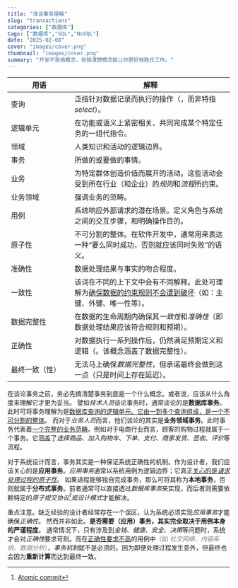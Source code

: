 ```yaml
---
title: "浅谈事务理解"
slug: "transactions"
categories: ["数据库"]
tags: ["数据库","SQL","NoSQL"]
date: "2025-02-08"
cover: "images/cover.png"
thumbnail: "images/cover.png"
summary: "开发不是搞概念，但搞清楚概念能让你更好地胜任工作。"
---
```


| 用语 <div style="width:8em"> | 解释 |
| ----------- | ----------- |
| 查询 | 泛指针对数据记录而执行的操作（，而非特指*select*）。|
| 逻辑单元 | 在功能或语义上紧密相关、共同完成某个特定任务的一组代指令。|
| 领域 | 人类知识和活动的逻辑边界。|
| 事务 | 所做的或要做的事情。|
| 业务 | 为特定群体创造价值而展开的活动。这些活动会受到所在行业（和企业）的*规则*和*流程*所约束。|
| 业务领域 | 强调业务的范畴。|
| 用例 | 系统响应外部请求的潜在场景。定义角色与系统之间的交互步骤，和明确操作目的。|
| 原子性 | 不可分割的整体。在软件开发中，通常用来表达一种“要么同时成功，否则就应该同时失败”的语义。 |
| 准确性 | 数据处理结果与事实的吻合程度。|
| 一致性 | 该词在不同的上下文中会有不同解释。此处可理解为<u>确保数据的约束规则不会遭到破坏</u>（如：主键、外键、唯一性等）。 |
| 数据完整性 | 在数据的生命周期内确保其*一致性*和*准确性*（即数据处理结果应该符合规则和预期）。|
| 正确性 | 对数据执行一系列操作后，仍然满足预期定义和逻辑（。该概念涵盖了数据完整性）。|
| 最终一致（性） | 无法马上确保*数据完整性*，但承诺最终会做到这一点（只是时间上存在延迟）。 |

在谈论事务之前，务必先搞清楚事务到底是一个什么概念。或者说，应该从什么角度来理解它才更为妥当。
譬如*技术人员*谈论事务时，通常谈论的是**数据库事务**。此时可将事务理解为是<u>数据库查询的逻辑单元。它由一到多个查询组成，是一个不可分割的整体</u>。
而对于*业务人员*而言，他们谈论的其实是**业务领域事务**。此时事务代表着<u>一个完整的业务范畴</u>。例如对于电商行业而言，顾客的购物过程就属于一个事务。它涵盖了*选择商品*、*加入购物车*、*下单*、*支付*、*商家发货*、*签收*、*评价*等流程。

对于系统设计而言，事务其实是一种保证系统正确性的机制。作为设计者，我们应该关心的是**应用事务**。*应用事务*通常以系统用例为逻辑边界；它真正<u>关心的是*请求处理过程的原子性*</u>。
如果进程能够独自完成事务，那么可将其称为**本地事务**，否则就属于**分布式事务**。前者通常可以直接透过*数据库事务*来实现，而后者则需要依赖特定的*原子提交协议[^1]*或*设计模式*才能解决。

重点注意。缺乏经验的设计者经常存在一个误区，认为系统必须实现*应用事务*才能确保*正确性*。
然而并非如此。**是否需要（应用）事务，其实完全取决于用例本身的严谨程度**。
通常情况下，只有涉及到*金钱*、*健康*、*安全*、*决策*等问题时，系统才会对*正确性*要求苛刻。而在<u>正确性要求不高</u>的用例中<span style="color:gray;">（如 *社交网络*、*内容系统*、*数据分析*）</span>，*事务机制*就不是必须的。因为即便处理过程发生意外，但最终也会因为**重新计算**而达到最终一致。


[^1]: [Atomic commit](https://en.wikipedia.org/wiki/Atomic_commit)